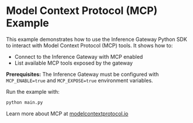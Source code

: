 # Model Context Protocol (MCP) Example

This example demonstrates how to use the Inference Gateway Python SDK to interact with Model Context Protocol (MCP) tools. It shows how to:

- Connect to the Inference Gateway with MCP enabled
- List available MCP tools exposed by the gateway

**Prerequisites:** The Inference Gateway must be configured with `MCP_ENABLE=true` and `MCP_EXPOSE=true` environment variables.

Run the example with:

```bash
python main.py
```

Learn more about MCP at [modelcontextprotocol.io](https://modelcontextprotocol.io)
